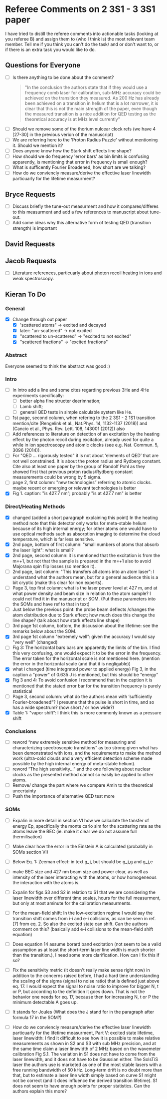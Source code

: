 # Referee Comments on 2 3S1 - 3 3S1 paper
I have tried to distill the referee comments into actionable tasks (looking at you referee B) and assign them to (who I think is) the most relevant team member. Tell me if you think you can't do the task/ and or don't want to, or if there is an extra task you would like to do.

## Questions for Everyone
- [ ] Is there anything to be done about the comment? 
    > "In the conclusion the authors state that if they would use a frequency comb laser for calibration, sub-MHz accuracy could be achieved on the transition they measured. As 200 Hz has already been achieved on a transition in helium that is a lot narrower, it is clear that this is not the main strength of the paper, even though the measured transition is a nice addition for QED testing as the theoretical accuracy is at MHz level currently"
- [ ] Should we remove some of the thorium nulcear clock refs (we have 4 [27-30] in the previous verion of the manuscript)
- [ ] We are referring here to the 'Proton Radius Puzzle' without mentioning it. Should we mention it?
- [ ] Does anyone know how the Stark shift effects line shape?
- [ ] How should we do frequency 'error bars' as bin limits is confusing apparently, is mentioning that error in frequency is small enough?
- [ ] What is sufficently Fourier Broadened, how short are we talking?
- [ ] How do we conviencly measure/derive the effective laser linewidth particuarly for the lifetime measurment?

## Bryce Requests
- [ ] Discuss briefly the tune-out measurment and how it compares/differes to this measurment and add a few references to manuscript about tune-out.
- [ ] Add some ideas why this alternative form of testing QED (transition strength) is important

## David Requests

## Jacob Requests
- [ ] Literature references, particuarly about photon recoil heating in ions and weak spectroscopy. 

## Kieran To Do
### General
- [X] Change through out paper  
    - [X] 'scattered atoms" -> excited and decayed 
    - [X] later: "un-scattered" -> not excited
    - [X] "scattered to un-scattered" -> "excited to not excited" 
    - [X] "scattered fractions" -> "excited fractions"

### Abstract
Everyone seemed to think the abstract was good :)

### Intro
- [ ] In Intro add a line and some cites regarding previous 3He and 4He experiments specifically: 
    - [ ] better alpha fine structer deerimnation; 
    - [ ] Lamb shift; 
    - [ ] generall QED tests in simple calculable system like He.
- [ ] 1st page, second column, when refering to the 2 3S1 - 2 1S1 transition mention/cite (Rengelink et al., Nat.Phys. 14, 1132-1137 (2018)) and (Cancio et al., Phys. Rev. Lett. 108, 143001 (2012)) also
- [ ] Add references to literature on detection of an excitation by the heating effect by the photon recoil during excitation, already used for quite a while in ion spectroscopy and atomic clocks (see e.g. Nat. Commun. 5, 3096 (2014)).
- [ ] For "QED ... rigorously tested" it is not about ‘elements of QED’ that are not well constrained. It is about the proton radius and Rydberg constant. Cite also at least one paper by the group of Randolf Pohl as they showed first that previous proton radius/Rydberg constant measurements could be wrong by 5 sigma.
- [ ] page 2, first column: "new technologies” referring to atomic clocks. maybe recent or emerging or relevant technologies is better
- [X] Fig 1. caption: "is 427.7 nm”; probably "is at 427.7 nm" is better

### Direct/Heating Methods
- [X] changed (added a short paragraph explaining this point) In the heating method note that this detector only works for meta-stable helium because of its high internal energy; for other atoms one would have to use optical methods such as absorption imaging to determine the cloud temperature, which is far less sensitive.
- [X] 2nd page, bottom of first column: "small numbers of atoms that absorb the laser light": what is small?
- [X] 2nd page, second column: it is mentioned that the excitation is from the m=+1, but not that the sample is prepared in the m=+1 also to avoid Majorana spin flip losses (so mention it).
- [ ] 2nd page, last column: "This transfers all atoms into an atom laser": I understand what the authors mean, but for a general audience this is a bit cryptic (make this clear for non experts).
- [ ] Page 3, top first column: what is the laser power level at 427 m, and at what power density and beam size in relation to the atom sample? I could not find it in the manuscript or SOM. (Put these parameters into the SOMs and have ref to that in text)
- [ ] Just below the previous point: the probe beam deflects /changes the atom distribution due to Stark effect; how much does this change the line shape? (talk about how stark effects line shape)
- [ ] 3rd page 1st column, bottom, the discussion about the lifetime: see the remarks below about the SOM.
- [X] 3rd page 1st column "extremely well”: given the accuracy I would say "very well" (changed)
- [ ] Fig 3: The horizontal bars bars are apparently the limits of the bin. I find this very confusing, one would expect it to be the error in the frequency. The error taken for the horizontal scale is not mentioned here. (mention the error in the horizontal scale (and that it is negligable))
- [X] what i changed (time integrated power to applied energy) Fig 3, in the caption a "power" of 0.635 J is mentioned, but this should be “energy”
- [X] Fig 3 and 4: To avoid confusion I recommend that in the caption it is mentioned that the stated error bar for the transition frequency is purely statistical
- [ ] Page 3, second column: what do the authors mean with ‘sufficiently Fourier-broadened”? I presume that the pulse is short in time, and so has a wide spectrum? (how short / or how wide?)
- [X] Table 1: "vapor shift”: I think this is more commonly known as a pressure shift

### Conclusions
- [ ] reword “new extremely sensitive method for measuring and characterizing spectroscopic transitions” as too strong given what has been demonstrated with ions, and the requirements to make the method work (ultra-cold clouds and a very efficient detection scheme made possible by the high internal energy of meta-stable helium).
- [ ] reword “The high sensitivity…” and the one following about nuclear clocks as the presented method cannot so easily be applied to other atoms.
- [ ] Remove/ change the part where we compare Amin to the theoretical uncertainty
- [ ] Push the importance of alternative QED test more

### SOMs
- [ ] Expalin in more detail in section VI how we calculate the tansfer of energy Ep, specifically the monte carlo sim for the scattering rate as the atoms leave the BEC (ie. make it clear we do not assume full thermilisation)
- [ ] Make clear how the error in the Einstein A is calculated (probablly in SOMs section VI)
- [ ] Below Eq. 1: Zeeman effect: in text g_j, but should be g_j,g and g_j,e
- [ ] make BEC size and 427 nm beam size and power clear, as well as intensity of the laser interacting with the atoms, or how homogeneous the interaction with the atoms is.
- [ ] Expalin for figs S3 and S2 in relation to S1 that we are considering the laser linewidth over different time scales, hours for the full measurment, but only at most aminute for the calibration measurments.
- [ ] For the mean-field shift: In the low-excitation regime I would say the transition shift comes from i-i and e-i collisions, as can be seen in ref. [7] from eq. 2. So also the excited state can shift. Can the authors comment on this? (basically add e-i collisions to the mean-field shift equation)
- [ ] Does equation 14 assume borard band excitation (not seem to be a valid assumption as at least the short-term laser line width is much shorter than the transition.), I need some more clarification. How can I fix this if so?
- [ ] Fix the sensitivity metric (it doesn't really make sense right now) in addition to the concerns raised before, I had a hard time understanding the scaling of the sigma (signal to noise ratio) that is defined just above eq. 17. I would expect the signal to noise ratio to improve for bigger N, t or P, but according to the definition it goes down. That is not the behavior one needs for eq. 17, because then for increasing N, t or P the minimum detectable A goes up.
- [ ] It stands for Joules (What does the J stand for in the paragraph after formula 17 in the SOM?)

- [ ] How do we conviencly measure/derive the effective laser linewidth particuarly for the lifetime measurment, Part V: excited state lifetime, laser linewidth: I find it difficult to see how it is possible to make relative measurements as shown in S2 and S3 with sub MHz precision, and at the same time claim a laser linewidth of 2 MHz based on the wavemeter calibration Fig S.1. The variation in S1 does not have to come from the laser linewidth, and it does not have to be Gaussian either. The SolsTiS laser the authors use is marketed as one of the most stable lasers with a free running bandwidth of 50 kHz. Long-term drift is no doubt more than that, but to estimate a laser line width simply based on curve S1 might not be  correct (and it does influence the derived transition lifetime). S1 does not seem to have enough points for proper statistics. Can the authors explain this more?

